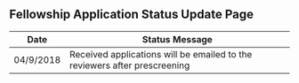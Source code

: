 ## Fellowship Application Status Update Page

|Date| Status Message |
|----| -------------- |
| 04/9/2018 | Received applications will be emailed to the reviewers after prescreening|



